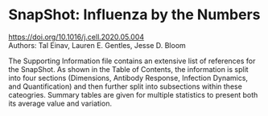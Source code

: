 # SnapShot: Influenza by the Numbers
https://doi.org/10.1016/j.cell.2020.05.004<br/>
Authors: Tal Einav, Lauren E. Gentles, Jesse D. Bloom

The Supporting Information file contains an extensive list of references for the SnapShot. As shown in the Table of Contents, the information is split into four sections (Dimensions, Antibody Response, Infection Dynamics, and Quantification) and then further split into subsections within these cateogries. Summary tables are given for multiple statistics to present both its average value and variation.
